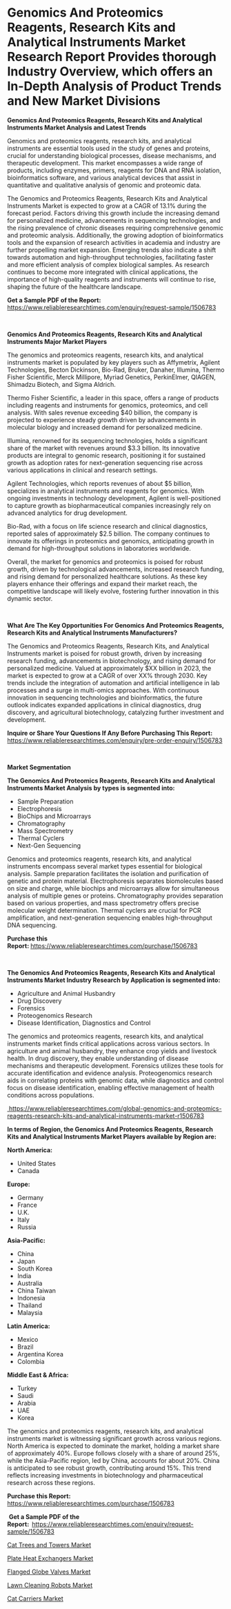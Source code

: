 <p><h1>Genomics And Proteomics Reagents, Research Kits and Analytical Instruments Market Research Report Provides thorough Industry Overview, which offers an In-Depth Analysis of Product Trends and New Market Divisions</h1></p><p><strong>Genomics And Proteomics Reagents, Research Kits and Analytical Instruments Market Analysis and Latest Trends</strong></p>
<p><p>Genomics and proteomics reagents, research kits, and analytical instruments are essential tools used in the study of genes and proteins, crucial for understanding biological processes, disease mechanisms, and therapeutic development. This market encompasses a wide range of products, including enzymes, primers, reagents for DNA and RNA isolation, bioinformatics software, and various analytical devices that assist in quantitative and qualitative analysis of genomic and proteomic data.</p><p>The Genomics and Proteomics Reagents, Research Kits and Analytical Instruments Market is expected to grow at a CAGR of 13.1% during the forecast period. Factors driving this growth include the increasing demand for personalized medicine, advancements in sequencing technologies, and the rising prevalence of chronic diseases requiring comprehensive genomic and proteomic analysis. Additionally, the growing adoption of bioinformatics tools and the expansion of research activities in academia and industry are further propelling market expansion. Emerging trends also indicate a shift towards automation and high-throughput technologies, facilitating faster and more efficient analysis of complex biological samples. As research continues to become more integrated with clinical applications, the importance of high-quality reagents and instruments will continue to rise, shaping the future of the healthcare landscape.</p></p>
<p><strong>Get a Sample PDF of the Report:&nbsp;</strong> <a href="https://www.reliableresearchtimes.com/enquiry/request-sample/1506783">https://www.reliableresearchtimes.com/enquiry/request-sample/1506783</a></p>
<p>&nbsp;</p>
<p><strong>Genomics And Proteomics Reagents, Research Kits and Analytical Instruments Major Market Players</strong></p>
<p><p>The genomics and proteomics reagents, research kits, and analytical instruments market is populated by key players such as Affymetrix, Agilent Technologies, Becton Dickinson, Bio-Rad, Bruker, Danaher, Illumina, Thermo Fisher Scientific, Merck Millipore, Myriad Genetics, PerkinElmer, QIAGEN, Shimadzu Biotech, and Sigma Aldrich. </p><p>Thermo Fisher Scientific, a leader in this space, offers a range of products including reagents and instruments for genomics, proteomics, and cell analysis. With sales revenue exceeding $40 billion, the company is projected to experience steady growth driven by advancements in molecular biology and increased demand for personalized medicine.</p><p>Illumina, renowned for its sequencing technologies, holds a significant share of the market with revenues around $3.3 billion. Its innovative products are integral to genomic research, positioning it for sustained growth as adoption rates for next-generation sequencing rise across various applications in clinical and research settings.</p><p>Agilent Technologies, which reports revenues of about $5 billion, specializes in analytical instruments and reagents for genomics. With ongoing investments in technology development, Agilent is well-positioned to capture growth as biopharmaceutical companies increasingly rely on advanced analytics for drug development.</p><p>Bio-Rad, with a focus on life science research and clinical diagnostics, reported sales of approximately $2.5 billion. The company continues to innovate its offerings in proteomics and genomics, anticipating growth in demand for high-throughput solutions in laboratories worldwide.</p><p>Overall, the market for genomics and proteomics is poised for robust growth, driven by technological advancements, increased research funding, and rising demand for personalized healthcare solutions. As these key players enhance their offerings and expand their market reach, the competitive landscape will likely evolve, fostering further innovation in this dynamic sector.</p></p>
<p>&nbsp;</p>
<p><strong>What Are The Key Opportunities For Genomics And Proteomics Reagents, Research Kits and Analytical Instruments Manufacturers?</strong></p>
<p><p>The Genomics and Proteomics Reagents, Research Kits, and Analytical Instruments market is poised for robust growth, driven by increasing research funding, advancements in biotechnology, and rising demand for personalized medicine. Valued at approximately $XX billion in 2023, the market is expected to grow at a CAGR of over XX% through 2030. Key trends include the integration of automation and artificial intelligence in lab processes and a surge in multi-omics approaches. With continuous innovation in sequencing technologies and bioinformatics, the future outlook indicates expanded applications in clinical diagnostics, drug discovery, and agricultural biotechnology, catalyzing further investment and development.</p></p>
<p><strong>Inquire or Share Your Questions If Any Before Purchasing This Report:</strong> <a href="https://www.reliableresearchtimes.com/enquiry/pre-order-enquiry/1506783">https://www.reliableresearchtimes.com/enquiry/pre-order-enquiry/1506783</a></p>
<p>&nbsp;</p>
<p><strong>Market Segmentation</strong></p>
<p><strong>The Genomics And Proteomics Reagents, Research Kits and Analytical Instruments Market Analysis by types is segmented into:</strong></p>
<p><ul><li>Sample Preparation</li><li>Electrophoresis</li><li>BioChips and Microarrays</li><li>Chromatography</li><li>Mass Spectrometry</li><li>Thermal Cyclers</li><li>Next-Gen Sequencing</li></ul></p>
<p><p>Genomics and proteomics reagents, research kits, and analytical instruments encompass several market types essential for biological analysis. Sample preparation facilitates the isolation and purification of genetic and protein material. Electrophoresis separates biomolecules based on size and charge, while biochips and microarrays allow for simultaneous analysis of multiple genes or proteins. Chromatography provides separation based on various properties, and mass spectrometry offers precise molecular weight determination. Thermal cyclers are crucial for PCR amplification, and next-generation sequencing enables high-throughput DNA sequencing.</p></p>
<p><strong>Purchase this Report:&nbsp;</strong><a href="https://www.reliableresearchtimes.com/purchase/1506783">https://www.reliableresearchtimes.com/purchase/1506783</a></p>
<p>&nbsp;</p>
<p><strong>The Genomics And Proteomics Reagents, Research Kits and Analytical Instruments Market Industry Research by Application is segmented into:</strong></p>
<p><ul><li>Agriculture and Animal Husbandry</li><li>Drug Discovery</li><li>Forensics</li><li>Proteogenomics Research</li><li>Disease Identification, Diagnostics and Control</li></ul></p>
<p><p>The genomics and proteomics reagents, research kits, and analytical instruments market finds critical applications across various sectors. In agriculture and animal husbandry, they enhance crop yields and livestock health. In drug discovery, they enable understanding of disease mechanisms and therapeutic development. Forensics utilizes these tools for accurate identification and evidence analysis. Proteogenomics research aids in correlating proteins with genomic data, while diagnostics and control focus on disease identification, enabling effective management of health conditions across populations.</p></p>
<p><a href="https://www.reliableresearchtimes.com/global-genomics-and-proteomics-reagents-research-kits-and-analytical-instruments-market-r1506783">&nbsp;https://www.reliableresearchtimes.com/global-genomics-and-proteomics-reagents-research-kits-and-analytical-instruments-market-r1506783</a></p>
<p><strong>In terms of Region, the Genomics And Proteomics Reagents, Research Kits and Analytical Instruments Market Players available by Region are:</strong></p>
<p>
    <p> <strong> North America: </strong>
        <ul>
            <li>United States</li>
            <li>Canada</li>
        </ul>
        </p> 
    <p> <strong> Europe: </strong>
        <ul>
            <li>Germany</li>
            <li>France</li>
            <li>U.K.</li>
            <li>Italy</li>
            <li>Russia</li>
        </ul>
        </p> 
    <p> <strong> Asia-Pacific: </strong>
        <ul>
            <li>China</li>
            <li>Japan</li>
            <li>South Korea</li>
            <li>India</li>
            <li>Australia</li>
            <li>China Taiwan</li>
            <li>Indonesia</li>
            <li>Thailand</li>
            <li>Malaysia</li>
        </ul>
        </p> 
    <p> <strong> Latin America: </strong>
        <ul>
            <li>Mexico</li>
            <li>Brazil</li>
            <li>Argentina Korea</li>
            <li>Colombia</li>
        </ul>
        </p> 
    <p> <strong> Middle East & Africa: </strong>
        <ul>
            <li>Turkey</li>
            <li>Saudi</li>
            <li>Arabia</li>
            <li>UAE</li>
            <li>Korea</li>
        </ul>
    </p>
    </p>
<p><p>The genomics and proteomics reagents, research kits, and analytical instruments market is witnessing significant growth across various regions. North America is expected to dominate the market, holding a market share of approximately 40%. Europe follows closely with a share of around 25%, while the Asia-Pacific region, led by China, accounts for about 20%. China is anticipated to see robust growth, contributing around 15%. This trend reflects increasing investments in biotechnology and pharmaceutical research across these regions.</p></p>
<p><strong>Purchase this Report: </strong><a href="https://www.reliableresearchtimes.com/purchase/1506783">https://www.reliableresearchtimes.com/purchase/1506783</a></p>
<p>&nbsp;<strong>Get a Sample PDF of the Report:&nbsp;&nbsp;</strong><a href="https://www.reliableresearchtimes.com/enquiry/request-sample/1506783">https://www.reliableresearchtimes.com/enquiry/request-sample/1506783</a></p>
<p><strong></strong></p>
<p><p><a href="https://issuu.com/reportprime-2/docs/cat-trees-and-towers-market-size-20_d3cca95d1011b0">Cat Trees and Towers Market</a></p><p><a href="https://medium.com/@mumfie_rules_12/plate-heat-exchangers-market-overview-global-market-trends-and-future-prospects-from-2024-to-2031-57c828a182e6">Plate Heat Exchangers Market</a></p><p><a href="https://www.linkedin.com/pulse/emerging-opportunities-challenges-global-flanged-globe-valves-t8o0e?trackingId=PSwuohmxR0yL3jbCWPCxog%3D%3D">Flanged Globe Valves Market</a></p><p><a href="https://medium.com/@janetbennett7282/global-lawn-cleaning-robots-market-trends-forecasts-and-market-strategic-analysis-2024-2031-466ad3bc1fa4">Lawn Cleaning Robots Market</a></p><p><a href="https://issuu.com/reportprime-2/docs/cat-carriers-market-size-2030.pptx_a418def2e7d28e">Cat Carriers Market</a></p></p>